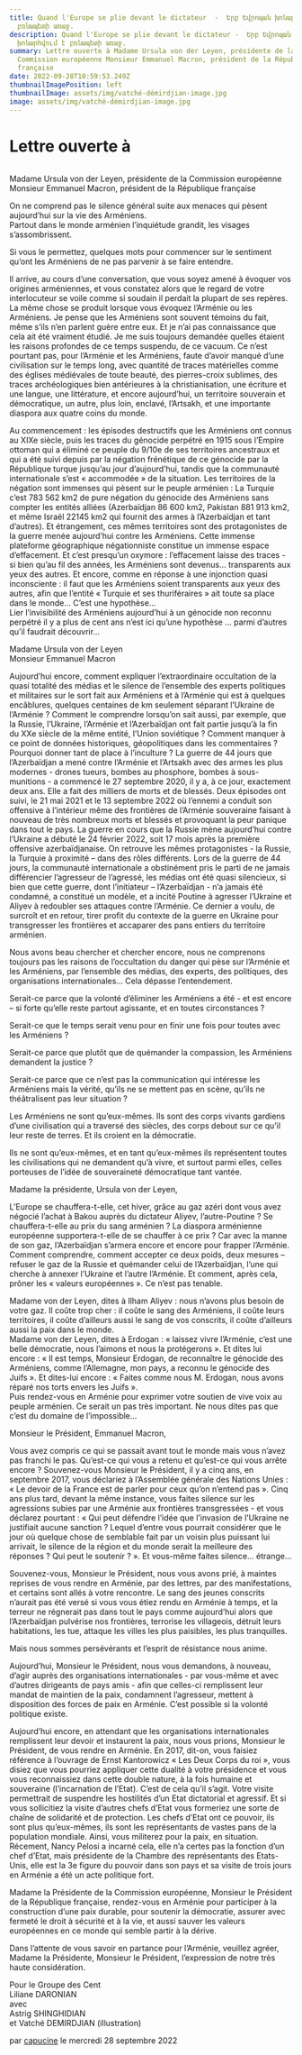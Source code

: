 ```yaml
---
title: Quand l'Europe se plie devant le dictateur  -  Երբ Եվրոպան խոնարհվում է
  բռնապետի առաջ.
description: Quand l'Europe se plie devant le dictateur -  Երբ Եվրոպան
  խոնարհվում է բռնապետի առաջ.
summary: Lettre ouverte à Madame Ursula von der Leyen, présidente de la
  Commission européenne Monsieur Emmanuel Macron, président de la République
  française
date: 2022-09-28T10:59:53.249Z
thumbnailImagePosition: left
thumbnailImage: assets/img/vatché-démirdjian-image.jpg
image: assets/img/vatché-démirdjian-image.jpg
---
```

<!--StartFragment-->

# Lettre ouverte à

![]()





Madame Ursula von der Leyen, présidente de la Commission européenne\
Monsieur Emmanuel Macron, président de la République française

On ne comprend pas le silence général suite aux menaces qui pèsent aujourd’hui sur la vie des Arméniens.\
Partout dans le monde arménien l’inquiétude grandit, les visages s’assombrissent.

Si vous le permettez, quelques mots pour commencer sur le sentiment qu’ont les Arméniens de ne pas parvenir à se faire entendre.

Il arrive, au cours d’une conversation, que vous soyez amené à évoquer vos origines arméniennes, et vous constatez alors que le regard de votre interlocuteur se voile comme si soudain il perdait la plupart de ses repères. La même chose se produit lorsque vous évoquez l’Arménie ou les Arméniens. Je pense que les Arméniens sont souvent témoins du fait, même s’ils n’en parlent guère entre eux. Et je n’ai pas connaissance que cela ait été vraiment étudié. Je me suis toujours demandée quelles étaient les raisons profondes de ce temps suspendu, de ce vacuum. Ce n’est pourtant pas, pour l’Arménie et les Arméniens, faute d’avoir manqué d’une civilisation sur le temps long, avec quantité de traces matérielles comme des églises médiévales de toute beauté, des pierres-croix sublimes, des traces archéologiques bien antérieures à la christianisation, une écriture et une langue, une littérature, et encore aujourd’hui, un territoire souverain et démocratique, un autre, plus loin, enclavé, l’Artsakh, et une importante diaspora aux quatre coins du monde.

Au commencement : les épisodes destructifs que les Arméniens ont connus au XIXe siècle, puis les traces du génocide perpétré en 1915 sous l’Empire ottoman qui a éliminé ce peuple du 9/10e de ses territoires ancestraux et qui a été suivi depuis par la négation frénétique de ce génocide par la République turque jusqu’au jour d’aujourd’hui, tandis que la communauté internationale s’est « accommodée » de la situation. Les territoires de la négation sont immenses qui pèsent sur le peuple arménien : La Turquie c’est 783 562 km2 de pure négation du génocide des Arméniens sans compter les entités alliées (Azerbaïdjan 86 600 km2, Pakistan 881 913 km2, et même Israël 22145 km2 qui fournit des armes à l’Azerbaïdjan et tant d’autres). Et étrangement, ces mêmes territoires sont des protagonistes de la guerre menée aujourd’hui contre les Arméniens. Cette immense plateforme géographique négationniste constitue un immense espace d’effacement. Et c’est presqu’un oxymore : l’effacement laisse des traces - si bien qu’au fil des années, les Arméniens sont devenus... transparents aux yeux des autres. Et encore, comme en réponse à une injonction quasi inconsciente : il faut que les Arméniens soient transparents aux yeux des autres, afin que l’entité « Turquie et ses thuriféraires » ait toute sa place dans le monde... C’est une hypothèse…\
Lier l’invisibilité des Arméniens aujourd’hui à un génocide non reconnu perpétré il y a plus de cent ans n’est ici qu’une hypothèse … parmi d’autres qu’il faudrait découvrir…

Madame Ursula von der Leyen\
Monsieur Emmanuel Macron

Aujourd’hui encore, comment expliquer l’extraordinaire occultation de la quasi totalité des médias et le silence de l’ensemble des experts politiques et militaires sur le sort fait aux Arméniens et à l’Arménie qui est à quelques encâblures, quelques centaines de km seulement séparant l’Ukraine de l’Arménie ? Comment le comprendre lorsqu’on sait aussi, par exemple, que la Russie, l’Ukraine, l’Arménie et l’Azerbaïdjan ont fait partie jusqu’à la fin du XXe siècle de la même entité, l’Union soviétique ? Comment manquer à ce point de données historiques, géopolitiques dans les commentaires ? Pourquoi donner tant de place à l’inculture ? La guerre de 44 jours que l’Azerbaïdjan a mené contre l’Arménie et l’Artsakh avec des armes les plus modernes - drones tueurs, bombes au phosphore, bombes à sous-munitions - a commencé le 27 septembre 2020, il y a, à ce jour, exactement deux ans. Elle a fait des milliers de morts et de blessés. Deux épisodes ont suivi, le 21 mai 2021 et le 13 septembre 2022 où l’ennemi a conduit son offensive à l’intérieur même des frontières de l’Arménie souveraine faisant à nouveau de très nombreux morts et blessés et provoquant la peur panique dans tout le pays. La guerre en cours que la Russie mène aujourd’hui contre l’Ukraine a débuté le 24 février 2022, soit 17 mois après la première offensive azerbaïdjanaise. On retrouve les mêmes protagonistes - la Russie, la Turquie à proximité – dans des rôles différents. Lors de la guerre de 44 jours, la communauté internationale a obstinément pris le parti de ne jamais différencier l’agresseur de l’agressé, les médias ont été quasi silencieux, si bien que cette guerre, dont l’initiateur – l’Azerbaïdjan - n’a jamais été condamné, a constitué un modèle, et a incité Poutine à agresser l’Ukraine et Aliyev à redoubler ses attaques contre l’Arménie. Ce dernier a voulu, de surcroît et en retour, tirer profit du contexte de la guerre en Ukraine pour transgresser les frontières et accaparer des pans entiers du territoire arménien.

Nous avons beau chercher et chercher encore, nous ne comprenons toujours pas les raisons de l’occultation du danger qui pèse sur l’Arménie et les Arméniens, par l’ensemble des médias, des experts, des politiques, des organisations internationales... Cela dépasse l’entendement.

Serait-ce parce que la volonté d’éliminer les Arméniens a été - et est encore – si forte qu’elle reste partout agissante, et en toutes circonstances ?

Serait-ce que le temps serait venu pour en finir une fois pour toutes avec les Arméniens ?

Serait-ce parce que plutôt que de quémander la compassion, les Arméniens demandent la justice ?

Serait-ce parce que ce n’est pas la communication qui intéresse les Arméniens mais la vérité, qu’ils ne se mettent pas en scène, qu’ils ne théâtralisent pas leur situation ?

Les Arméniens ne sont qu’eux-mêmes. Ils sont des corps vivants gardiens d’une civilisation qui a traversé des siècles, des corps debout sur ce qu’il leur reste de terres. Et ils croient en la démocratie.

Ils ne sont qu’eux-mêmes, et en tant qu’eux-mêmes ils représentent toutes les civilisations qui ne demandent qu’à vivre, et surtout parmi elles, celles porteuses de l’idée de souveraineté démocratique tant vantée.

Madame la présidente, Ursula von der Leyen,

L’Europe se chauffera-t-elle, cet hiver, grâce au gaz azéri dont vous avez négocié l’achat à Bakou auprès du dictateur Aliyev, l’autre-Poutine ? Se chauffera-t-elle au prix du sang arménien ? La diaspora arménienne européenne supportera-t-elle de se chauffer à ce prix ? Car avec la manne de son gaz, l’Azerbaïdjan s’armera encore et encore pour frapper l’Arménie. Comment comprendre, comment accepter ce deux poids, deux mesures – refuser le gaz de la Russie et quémander celui de l’Azerbaïdjan, l’une qui cherche à annexer l’Ukraine et l’autre l’Arménie. Et comment, après cela, prôner les « valeurs européennes ». Ce n’est pas tenable.

Madame von der Leyen, dites à Ilham Aliyev : nous n’avons plus besoin de votre gaz. Il coûte trop cher : il coûte le sang des Arméniens, il coûte leurs territoires, il coûte d’ailleurs aussi le sang de vos conscrits, il coûte d’ailleurs aussi la paix dans le monde.\
Madame von der Leyen, dites à Erdogan : « laissez vivre l’Arménie, c’est une belle démocratie, nous l’aimons et nous la protégerons ». Et dites lui encore : « Il est temps, Monsieur Erdogan, de reconnaître le génocide des Arméniens, comme l’Allemagne, mon pays, a reconnu le génocide des Juifs ». Et dites-lui encore : « Faites comme nous M. Erdogan, nous avons réparé nos torts envers les Juifs ».\
Puis rendez-vous en Arménie pour exprimer votre soutien de vive voix au peuple arménien. Ce serait un pas très important. Ne nous dites pas que c’est du domaine de l’impossible…

Monsieur le Président, Emmanuel Macron,

Vous avez compris ce qui se passait avant tout le monde mais vous n’avez pas franchi le pas. Qu’est-ce qui vous a retenu et qu’est-ce qui vous arrête encore ? Souvenez-vous Monsieur le Président, il y a cinq ans, en septembre 2017, vous déclariez à l’Assemblée générale des Nations Unies : « Le devoir de la France est de parler pour ceux qu’on n’entend pas ». Cinq ans plus tard, devant la même instance, vous faites silence sur les agressions subies par une Arménie aux frontières transgressées - et vous déclarez pourtant : « Qui peut défendre l’idée que l’invasion de l’Ukraine ne justifiait aucune sanction ? Lequel d’entre vous pourrait considérer que le jour où quelque chose de semblable fait par un voisin plus puissant lui arrivait, le silence de la région et du monde serait la meilleure des réponses ? Qui peut le soutenir ? ». Et vous-même faites silence… étrange…

Souvenez-vous, Monsieur le Président, nous vous avons prié, à maintes reprises de vous rendre en Arménie, par des lettres, par des manifestations, et certains sont allés à votre rencontre. Le sang des jeunes conscrits n’aurait pas été versé si vous vous étiez rendu en Arménie à temps, et la terreur ne régnerait pas dans tout le pays comme aujourd’hui alors que l’Azerbaïdjan pulvérise nos frontières, terrorise les villageois, détruit leurs habitations, les tue, attaque les villes les plus paisibles, les plus tranquilles.

Mais nous sommes persévérants et l’esprit de résistance nous anime.

Aujourd’hui, Monsieur le Président, nous vous demandons, à nouveau, d’agir auprès des organisations internationales - par vous-même et avec d’autres dirigeants de pays amis - afin que celles-ci remplissent leur mandat de maintien de la paix, condamnent l’agresseur, mettent à disposition des forces de paix en Arménie. C’est possible si la volonté politique existe.

Aujourd’hui encore, en attendant que les organisations internationales remplissent leur devoir et instaurent la paix, nous vous prions, Monsieur le Président, de vous rendre en Arménie. En 2017, dit-on, vous faisiez référence à l’ouvrage de Ernst Kantorowicz « Les Deux Corps du roi », vous disiez que vous pourriez appliquer cette dualité à votre présidence et vous vous reconnaissiez dans cette double nature, à la fois humaine et souveraine (l’incarnation de l’Etat). C’est de cela qu’il s’agit. Votre visite permettrait de suspendre les hostilités d’un Etat dictatorial et agressif. Et si vous sollicitiez la visite d’autres chefs d’Etat vous formeriez une sorte de chaîne de solidarité et de protection. Les chefs d’Etat ont ce pouvoir, ils sont plus qu’eux-mêmes, ils sont les représentants de vastes pans de la population mondiale. Ainsi, vous militerez pour la paix, en situation. Récement, Nancy Pelosi a incarné cela, elle n’a certes pas la fonction d’un chef d’Etat, mais présidente de la Chambre des représentants des Etats-Unis, elle est la 3e figure du pouvoir dans son pays et sa visite de trois jours en Arménie a été un acte politique fort.

Madame la Présidente de la Commission européenne, Monsieur le Président de la République française, rendez-vous en Arménie pour participer à la construction d’une paix durable, pour soutenir la démocratie, assurer avec fermeté le droit à sécurité et à la vie, et aussi sauver les valeurs européennes en ce monde qui semble partir à la dérive.

Dans l’attente de vous savoir en partance pour l’Arménie, veuillez agréer, Madame la Présidente, Monsieur le Président, l’expression de notre très haute considération.   

Pour le Groupe des Cent\
Liliane DARONIAN\
avec\
Astrig SHINGHIDIAN\
et Vatché DEMIRDJIAN (illustration)

par [capucine](https://www.armenews.com/spip.php?page=auteur&id_auteur=541) le mercredi 28 septembre 2022

<!--EndFragment-->